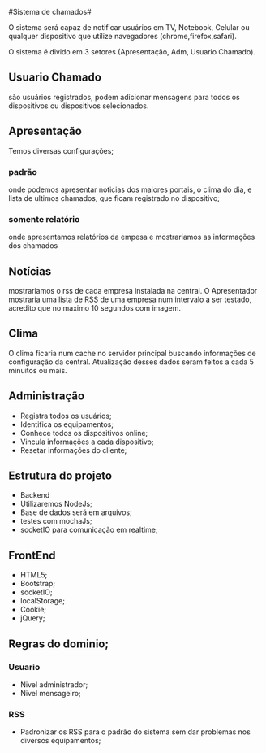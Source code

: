 #Sistema de chamados#

O sistema será capaz de notificar usuários em TV, Notebook, Celular ou qualquer dispositivo que utilize navegadores (chrome,firefox,safari).

O sistema é divido em 3 setores (Apresentação, Adm, Usuario Chamado).


## Usuario Chamado ##
são usuários registrados, podem adicionar mensagens para todos os dispositivos ou dispositivos selecionados.

## Apresentação ##
Temos diversas configurações;
### padrão ###
onde podemos apresentar noticias dos maiores portais, o clima do dia, e lista de ultimos chamados, que ficam registrado no dispositivo;
### somente relatório ###
onde apresentamos relatórios da empesa e mostrariamos as informações dos chamados

## Notícias ## 
mostrariamos o rss de cada empresa instalada na central.
O Apresentador mostraria uma lista de RSS de uma empresa num intervalo a ser testado, acredito que no maximo 10 segundos com imagem.

## Clima ##

O clima ficaria num cache no servidor principal buscando informações de configuração da central.
Atualização desses dados seram feitos a cada 5 minuitos ou mais.


##  Administração ##

* Registra todos os usuários;
* Identifica os equipamentos;
* Conhece todos os dispositivos online;
* Vincula informações a cada dispositivo;
* Resetar informações do cliente;

## Estrutura do projeto ##

* Backend
* Utilizaremos NodeJs;
* Base de dados será em arquivos;
* testes com mochaJs;
* socketIO para comunicação em realtime;

## FrontEnd ##
* HTML5;
* Bootstrap;
* socketIO;
* localStorage;
* Cookie;
* jQuery;

## Regras do dominio; ##

### Usuario ###
* Nivel administrador;
* Nivel mensageiro;

### RSS ###
* Padronizar os RSS para o padrão do sistema sem dar problemas nos diversos equipamentos;